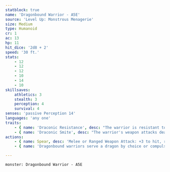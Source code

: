 ```yaml
---
statblock: true
name: 'Dragonbound Warrior - A5E'
source: 'Level Up: Monstrous Menagerie'
size: Medium
type: Humanoid
cr: 1
ac: 13
hp: 11
hit_dice: '2d8 + 2'
speed: '30 ft.'
stats:
    - 12
    - 12
    - 12
    - 10
    - 14
    - 10
skillsaves:
    athletics: 3
    stealth: 3
    perception: 4
    survival: 4
senses: 'passive Perception 14'
languages: 'any one'
traits:
    - { name: 'Draconic Resistance', desc: "The warrior is resistant to one damage type dealt by their draconic master's breath weapon." }
    - { name: 'Draconic Smite', desc: "The warrior's weapon attacks deal an additional (1d6) damage of one damage type dealt by their draconic master's breath weapon." }
actions:
    - { name: Spear, desc: 'Melee or Ranged Weapon Attack: +3 to hit, reach 5 ft. or range 20/60 ft., one target. Hit: 4 (1d6 + 1) piercing damage.' }
    - { name: 'Dragonbound warriors serve a dragon by choice or compulsion', desc: "A dragonbound warrior typically guards their master's lair or patrols the surrounding area. Most dragonbound warriors are dragonborn or kobolds, but anyone can fall sway to a dragon's majesty." }

---
```

```statblock
monster: Dragonbound Warrior - A5E
```
